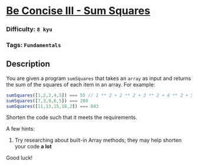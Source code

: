 # [Be Concise III - Sum Squares](https://www.codewars.com/kata/56f8fe6a2e6c0dc83b0008a7)

### Difficulty: `8 kyu`

### Tags: `Fundamentals` 

## Description

You are given a program `sumSquares` that takes an `array` as input and returns the sum of the squares of each item in an array. For example:

```js
sumSquares([1,2,3,4,5]) === 55 // 1 ** 2 + 2 ** 2 + 3 ** 2 + 4 ** 2 + 5 ** 2
sumSquares([7,3,9,6,5]) === 200
sumSquares([11,13,15,18,2]) === 843
```

Shorten the code such that it meets the requirements.

A few hints:
1. Try researching about built-in Array methods; they may help shorten your code **a lot**

Good luck!

